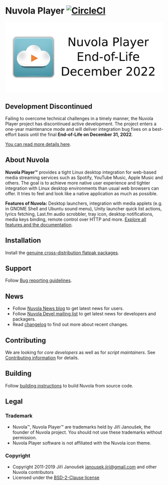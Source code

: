 Nuvola Player [![CircleCI](https://circleci.com/gh/tiliado/nuvolaplayer.svg?style=svg)](https://circleci.com/gh/tiliado/nuvolaplayer)
=============

![Nuvola Player EOL December 2022](eol.png)

Development Discontinued
------------------------

Failing to overcome technical challenges in a timely manner, the Nuvola Player project has discontinued active
development. The project enters a one-year maintenance mode and will deliver integration bug fixes on a best-effort
basis until the final **End-of-Life on December 31, 2022**.

[You can read more details here](https://medium.com/nuvola-news/nuvola-player-project-enters-maintenance-mode-d9d0e78f87ea).

About Nuvola
------------

**Nuvola Player™** provides a tight Linux desktop integration for web-based media streaming services
such as Spotify, YouTube Music, Apple Music and others. The goal is to achieve more native user experience and tighter
integration with Linux desktop environments than usual web browsers can offer. It tries to feel and look
like a native application as much as possible.

**Features of Nuvola:** Desktop launchers, integration with media applets (e.g. in GNOME Shell and Ubuntu sound menu),
Unity launcher quick list actions, lyrics fetching, Last.fm audio scrobbler, tray icon, desktop notifications,
media keys binding, remote control over HTTP and more.
[Explore all features and the documentation](https://nuvola.tiliado.eu/docs/4/#features).


Installation
------------

Install the [genuine cross-distribution flatpak packages](https://nuvola.tiliado.eu/).

Support
-------

Follow [Bug reporting guidelines](https://github.com/tiliado/nuvolaruntime/wiki/Bug-Reporting-Guidelines).

News
----

  * Follow [Nuvola News blog](https://medium.com/nuvola-news) to get latest news for users.
  * Follow [Nuvola Devel mailing list](https://groups.google.com/d/forum/nuvola-player-devel) to get latest news for
    developers and packagers.
  * Read [changelog](./CHANGELOG.md) to find out more about recent changes.

Contributing
------------

We are looking for *core developers* as well as for *script maintainers*.
See [Contributing information](CONTRIBUTING.md) for details.

Building
--------

Follow [building instructions](./BUILD.md) to build Nuvola from source code.

Legal
-----

### Trademark

  * Nuvola™, Nuvola Player™ are trademarks held by Jiří Janoušek,
    the founder of Nuvola project. You should not use these trademarks without permission.
  * Nuvola Player software is not affiliated with the Nuvola icon theme.

### Copyright

  * Copyright 2011-2019 Jiří Janoušek <janousek.jiri@gmail.com> and other Nuvola contributors
  * Licensed under the [BSD-2-Clause license](./LICENSE)

